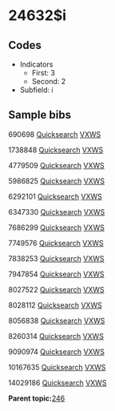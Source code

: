 # 24632$i

## Codes

-   Indicators
    -   First: 3
    -   Second: 2
-   Subfield: i

## Sample bibs

690698 [Quicksearch](https://search.library.yale.edu/catalog/690698) [VXWS](http://prodorbis.library.yale.edu:7014/vxws/GetHoldingsService?bibId=690698)

1738848 [Quicksearch](https://search.library.yale.edu/catalog/1738848) [VXWS](http://prodorbis.library.yale.edu:7014/vxws/GetHoldingsService?bibId=1738848)

4779509 [Quicksearch](https://search.library.yale.edu/catalog/4779509) [VXWS](http://prodorbis.library.yale.edu:7014/vxws/GetHoldingsService?bibId=4779509)

5986825 [Quicksearch](https://search.library.yale.edu/catalog/5986825) [VXWS](http://prodorbis.library.yale.edu:7014/vxws/GetHoldingsService?bibId=5986825)

6292101 [Quicksearch](https://search.library.yale.edu/catalog/6292101) [VXWS](http://prodorbis.library.yale.edu:7014/vxws/GetHoldingsService?bibId=6292101)

6347330 [Quicksearch](https://search.library.yale.edu/catalog/6347330) [VXWS](http://prodorbis.library.yale.edu:7014/vxws/GetHoldingsService?bibId=6347330)

7686299 [Quicksearch](https://search.library.yale.edu/catalog/7686299) [VXWS](http://prodorbis.library.yale.edu:7014/vxws/GetHoldingsService?bibId=7686299)

7749576 [Quicksearch](https://search.library.yale.edu/catalog/7749576) [VXWS](http://prodorbis.library.yale.edu:7014/vxws/GetHoldingsService?bibId=7749576)

7838253 [Quicksearch](https://search.library.yale.edu/catalog/7838253) [VXWS](http://prodorbis.library.yale.edu:7014/vxws/GetHoldingsService?bibId=7838253)

7947854 [Quicksearch](https://search.library.yale.edu/catalog/7947854) [VXWS](http://prodorbis.library.yale.edu:7014/vxws/GetHoldingsService?bibId=7947854)

8027522 [Quicksearch](https://search.library.yale.edu/catalog/8027522) [VXWS](http://prodorbis.library.yale.edu:7014/vxws/GetHoldingsService?bibId=8027522)

8028112 [Quicksearch](https://search.library.yale.edu/catalog/8028112) [VXWS](http://prodorbis.library.yale.edu:7014/vxws/GetHoldingsService?bibId=8028112)

8056838 [Quicksearch](https://search.library.yale.edu/catalog/8056838) [VXWS](http://prodorbis.library.yale.edu:7014/vxws/GetHoldingsService?bibId=8056838)

8260314 [Quicksearch](https://search.library.yale.edu/catalog/8260314) [VXWS](http://prodorbis.library.yale.edu:7014/vxws/GetHoldingsService?bibId=8260314)

9090974 [Quicksearch](https://search.library.yale.edu/catalog/9090974) [VXWS](http://prodorbis.library.yale.edu:7014/vxws/GetHoldingsService?bibId=9090974)

10167635 [Quicksearch](https://search.library.yale.edu/catalog/10167635) [VXWS](http://prodorbis.library.yale.edu:7014/vxws/GetHoldingsService?bibId=10167635)

14029186 [Quicksearch](https://search.library.yale.edu/catalog/14029186) [VXWS](http://prodorbis.library.yale.edu:7014/vxws/GetHoldingsService?bibId=14029186)

**Parent topic:**[246](../../tags/246/246.md)

